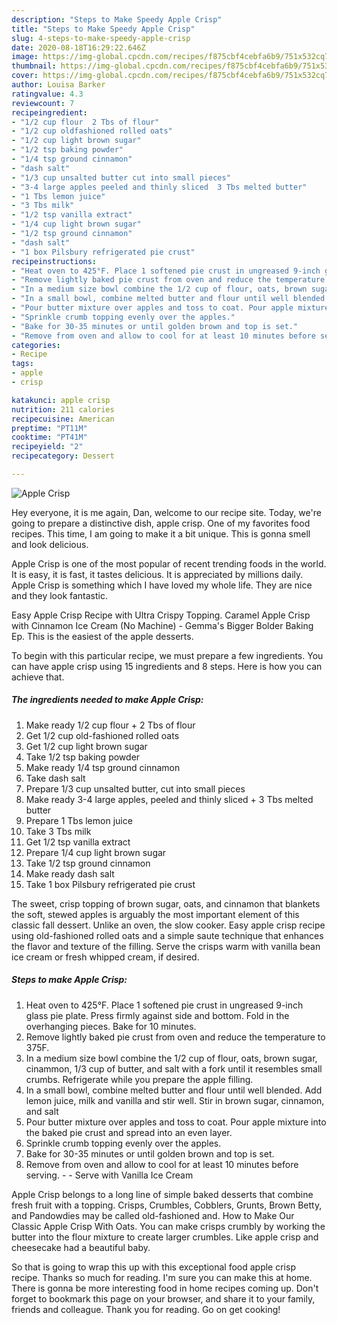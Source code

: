 ```yaml
---
description: "Steps to Make Speedy Apple Crisp"
title: "Steps to Make Speedy Apple Crisp"
slug: 4-steps-to-make-speedy-apple-crisp
date: 2020-08-18T16:29:22.646Z
image: https://img-global.cpcdn.com/recipes/f875cbf4cebfa6b9/751x532cq70/apple-crisp-recipe-main-photo.jpg
thumbnail: https://img-global.cpcdn.com/recipes/f875cbf4cebfa6b9/751x532cq70/apple-crisp-recipe-main-photo.jpg
cover: https://img-global.cpcdn.com/recipes/f875cbf4cebfa6b9/751x532cq70/apple-crisp-recipe-main-photo.jpg
author: Louisa Barker
ratingvalue: 4.3
reviewcount: 7
recipeingredient:
- "1/2 cup flour  2 Tbs of flour"
- "1/2 cup oldfashioned rolled oats"
- "1/2 cup light brown sugar"
- "1/2 tsp baking powder"
- "1/4 tsp ground cinnamon"
- "dash salt"
- "1/3 cup unsalted butter cut into small pieces"
- "3-4 large apples peeled and thinly sliced  3 Tbs melted butter"
- "1 Tbs lemon juice"
- "3 Tbs milk"
- "1/2 tsp vanilla extract"
- "1/4 cup light brown sugar"
- "1/2 tsp ground cinnamon"
- "dash salt"
- "1 box Pilsbury refrigerated pie crust"
recipeinstructions:
- "Heat oven to 425°F. Place 1 softened pie crust in ungreased 9-inch glass pie plate. Press firmly against side and bottom. Fold in the overhanging pieces. Bake for 10 minutes."
- "Remove lightly baked pie crust from oven and reduce the temperature to 375F."
- "In a medium size bowl combine the 1/2 cup of flour, oats, brown sugar, cinammon, 1/3 cup of butter, and salt with a fork until it resembles small crumbs. Refrigerate while you prepare the apple filling."
- "In a small bowl, combine melted butter and flour until well blended. Add lemon juice, milk and vanilla and stir well. Stir in brown sugar, cinnamon, and salt"
- "Pour butter mixture over apples and toss to coat. Pour apple mixture into the baked pie crust and spread into an even layer."
- "Sprinkle crumb topping evenly over the apples."
- "Bake for 30-35 minutes or until golden brown and top is set."
- "Remove from oven and allow to cool for at least 10 minutes before serving.  Serve with Vanilla Ice Cream"
categories:
- Recipe
tags:
- apple
- crisp

katakunci: apple crisp 
nutrition: 211 calories
recipecuisine: American
preptime: "PT11M"
cooktime: "PT41M"
recipeyield: "2"
recipecategory: Dessert

---
```



![Apple Crisp](https://img-global.cpcdn.com/recipes/f875cbf4cebfa6b9/751x532cq70/apple-crisp-recipe-main-photo.jpg)

Hey everyone, it is me again, Dan, welcome to our recipe site. Today, we're going to prepare a distinctive dish, apple crisp. One of my favorites food recipes. This time, I am going to make it a bit unique. This is gonna smell and look delicious.

Apple Crisp is one of the most popular of recent trending foods in the world. It is easy, it is fast, it tastes delicious. It is appreciated by millions daily. Apple Crisp is something which I have loved my whole life. They are nice and they look fantastic.

Easy Apple Crisp Recipe with Ultra Crispy Topping. Caramel Apple Crisp with Cinnamon Ice Cream (No Machine) - Gemma&#39;s Bigger Bolder Baking Ep. This is the easiest of the apple desserts.


To begin with this particular recipe, we must prepare a few ingredients. You can have apple crisp using 15 ingredients and 8 steps. Here is how you can achieve that.

##### The ingredients needed to make Apple Crisp:

1. Make ready 1/2 cup flour + 2 Tbs of flour
1. Get 1/2 cup old-fashioned rolled oats
1. Get 1/2 cup light brown sugar
1. Take 1/2 tsp baking powder
1. Make ready 1/4 tsp ground cinnamon
1. Take dash salt
1. Prepare 1/3 cup unsalted butter, cut into small pieces
1. Make ready 3-4 large apples, peeled and thinly sliced + 3 Tbs melted butter
1. Prepare 1 Tbs lemon juice
1. Take 3 Tbs milk
1. Get 1/2 tsp vanilla extract
1. Prepare 1/4 cup light brown sugar
1. Take 1/2 tsp ground cinnamon
1. Make ready dash salt
1. Take 1 box Pilsbury refrigerated pie crust


The sweet, crisp topping of brown sugar, oats, and cinnamon that blankets the soft, stewed apples is arguably the most important element of this classic fall dessert. Unlike an oven, the slow cooker. Easy apple crisp recipe using old-fashioned rolled oats and a simple saute technique that enhances the flavor and texture of the filling. Serve the crisps warm with vanilla bean ice cream or fresh whipped cream, if desired. 

##### Steps to make Apple Crisp:

1. Heat oven to 425°F. Place 1 softened pie crust in ungreased 9-inch glass pie plate. Press firmly against side and bottom. Fold in the overhanging pieces. Bake for 10 minutes.
1. Remove lightly baked pie crust from oven and reduce the temperature to 375F.
1. In a medium size bowl combine the 1/2 cup of flour, oats, brown sugar, cinammon, 1/3 cup of butter, and salt with a fork until it resembles small crumbs. Refrigerate while you prepare the apple filling.
1. In a small bowl, combine melted butter and flour until well blended. Add lemon juice, milk and vanilla and stir well. Stir in brown sugar, cinnamon, and salt
1. Pour butter mixture over apples and toss to coat. Pour apple mixture into the baked pie crust and spread into an even layer.
1. Sprinkle crumb topping evenly over the apples.
1. Bake for 30-35 minutes or until golden brown and top is set.
1. Remove from oven and allow to cool for at least 10 minutes before serving. -  - Serve with Vanilla Ice Cream


Apple Crisp belongs to a long line of simple baked desserts that combine fresh fruit with a topping. Crisps, Crumbles, Cobblers, Grunts, Brown Betty, and Pandowdies may be called old-fashioned and. How to Make Our Classic Apple Crisp With Oats. You can make crisps crumbly by working the butter into the flour mixture to create larger crumbles. Like apple crisp and cheesecake had a beautiful baby. 

So that is going to wrap this up with this exceptional food apple crisp recipe. Thanks so much for reading. I'm sure you can make this at home. There is gonna be more interesting food in home recipes coming up. Don't forget to bookmark this page on your browser, and share it to your family, friends and colleague. Thank you for reading. Go on get cooking!

